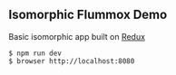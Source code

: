 ## Isomorphic Flummox Demo

Basic isomorphic app built on [Redux](https://github.com/gaearon/redux)

```
$ npm run dev
$ browser http://localhost:8080
```
